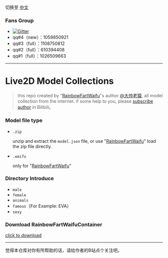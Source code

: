 切换至 [中文](README.md)

### Fans Group

- [![Gitter](https://badges.gitter.im/rainbow1024/community.svg)](https://gitter.im/rainbow1024/community?utm_source=badge&utm_medium=badge&utm_campaign=pr-badge)
- qq#4（new）：1059850921
- qq#3（full）：1108750812
- qq#2（full）：610394408
- qq#1（full）：1026509663

---

# Live2D Model Collections

> this repo created by "[RainbowFartWaifu](https://github.com/ezshine/live2d-model-collections/releases)"s author [@大帅老猿](https://space.bilibili.com/422646817), all model collection from the internet. if some help to you, please [subscribe author](https://space.bilibili.com/422646817) in Bilibili。

### Model file type

- `.zip`

  unzip and extract the `model.json` file, or use "[RainbowFartWaifu](https://github.com/ezshine/live2d-model-collections/releases)" load the zip file directly.

- `.waifu`

  only for "[RainbowFartWaifu](https://github.com/ezshine/live2d-model-collections/releases)"

### Directory Introduce

- `male`
- `female`
- `animals`
- `famous`（For Example: EVA）
- `sexy`

### Download RainbowFartWaifuContainer

[click to download](https://github.com/ezshine/live2d-model-collections/releases)

---

觉得本仓库对你有所帮助的话，请给作者的B站点个关注吧。